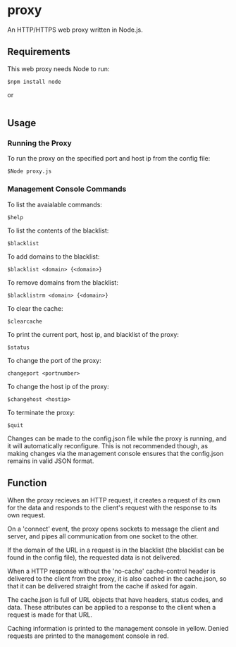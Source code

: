 # proxy
An HTTP/HTTPS web proxy written in Node.js.

## Requirements
This web proxy needs Node to run:
```
$npm install node
```
or
```$brew install node
```

## Usage

### Running the Proxy
To run the proxy on the specified port and host ip from the config file:
```
$Node proxy.js
```

### Management Console Commands

To list the avaialable commands:
```
$help
```
To list the contents of the blacklist:
```
$blacklist
```
To add domains to the blacklist:
```
$blacklist <domain> {<domain>}
```
To remove domains from the blacklist:
```
$blacklistrm <domain> {<domain>}
```
To clear the cache:
```
$clearcache
```
To print the current port, host ip, and blacklist of the proxy:
```
$status
```
To change the port of the proxy:
```
changeport <portnumber>
```
To change the host ip of the proxy:
```
$changehost <hostip>
```
To terminate the proxy:
```
$quit
```

Changes can be made to the config.json file while the proxy is running, and it will automatically reconfigure. This is not recommended though, as making changes via the management console ensures that the config.json remains in valid JSON format.

## Function
When the proxy recieves an HTTP request, it creates a request of its own for the data and responds to the client's request with the response to its own request.

On a 'connect' event, the proxy opens sockets to message the client and server, and pipes all communication from one socket to the other.

If the domain of the URL in a request is in the blacklist (the blacklist can be found in the config file), the requested data is not delivered.

When a HTTP response without the 'no-cache' cache-control header is delivered to the client from the proxy, it is also cached in the cache.json, so that it can be delivered straight from the cache if asked for again.

The cache.json is full of URL objects that have headers, status codes, and data. These attributes can be applied to a response to the client when a request is made for that URL.

Caching information is printed to the management console in yellow. Denied requests are printed to the management console in red.
